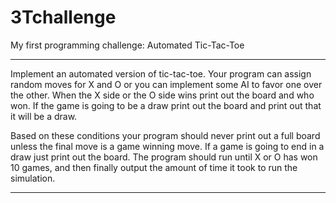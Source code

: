 3Tchallenge
===========

My first programming challenge: Automated Tic-Tac-Toe

***
Implement an automated version of tic-tac-toe. Your program can assign random moves for X and O or you can implement some AI to favor one over the other. When the X side or the O side wins print out the board and who won. If the game is going to be a draw print out the board and print out that it will be a draw.
 
Based on these conditions your program should never print out a full board unless the final move is a game winning move. If a game is going to end in a draw just print out the board. The program should run until X or O has won 10 games, and then finally output the amount of time it took to run the simulation. 
***
